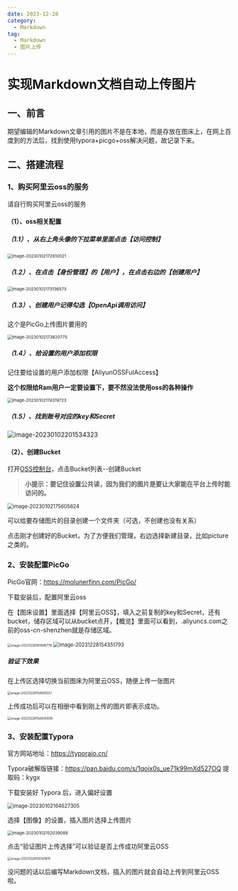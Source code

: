 ```yaml
---
date: 2023-12-28
category:
  - Markdown
tag:
  - Markdown
  - 图片上传
---
```


# 实现Markdown文档自动上传图片



## 一、前言

期望编辑的Markdown文章引用的图片不是在本地，而是存放在图床上，在网上百度到的方法后，找到使用typora+picgo+oss解决问题，故记录下来。

## 二、搭建流程

### 1、购买阿里云oss的服务

请自行购买阿里云oss的服务

#### （1）、oss相关配置

##### （1.1）、从右上角头像的下拉菜单里面点击【访问控制】

<img src="https://feny-blogs.oss-cn-shenzhen.aliyuncs.com/images/202312281529702.png" alt="image-20230102172610021" style="zoom: 67%;" /> 



##### （1.2）、在点击【身份管理】的【用户】，在点击右边的【创建用户】

<img src="https://feny-blogs.oss-cn-shenzhen.aliyuncs.com/images/202312281531203.png" alt="image-20230102173136573" style="zoom:67%;" /> 

##### （1.3）、创建用户记得勾选【OpenApi调用访问】

这个是PicGo上传图片要用的

<img src="https://feny-blogs.oss-cn-shenzhen.aliyuncs.com/images/202312281532975.png" alt="image-20230102173820775" style="zoom: 67%;" /> 

##### （1.4）、给设置的用户添加权限

记住要给设置的用户添加权限【AliyunOSSFulAccess】

**这个权限给Ram用户一定要设置下，要不然没法使用oss的各种操作**

<img src="https://feny-blogs.oss-cn-shenzhen.aliyuncs.com/images/202312281532817.png" alt="image-20230102174319723" style="zoom: 67%;" /> 

##### （1.5）、找到账号对应的key和Secret

![image-20230102201534323](https://feny-blogs.oss-cn-shenzhen.aliyuncs.com/images/202312281533491.png) 

#### （2）、创建Bucket

打开[OSS控制台](https://oss.console.aliyun.com/overview)，点击Bucket列表--创建Bucket

>**小提示：要记住设置公共读，因为我们的图片是要让大家能在平台上传时能访问的。**

<img src="https://feny-blogs.oss-cn-shenzhen.aliyuncs.com/images/202312281537737.png" alt="image-20230102175605624" style="zoom:80%;" /> 

可以给要存储图片的目录创建一个文件夹（可选，不创建也没有关系）

点击刚才创建好的Bucket，为了方便我们管理，右边选择新建目录，比如picture之类的。

### 2、安装配置PicGo

PicGo官网：<https://molunerfinn.com/PicGo/>

下载安装后，配置阿里云oss

在【图床设置】里面选择【阿里云OSS】，填入之前复制的key和Secret，还有bucket，储存区域可以从bucket点开，【概览】里面可以看到，.aliyuncs.com之前的oss-cn-shenzhen就是存储区域。 

<img src="https://feny-blogs.oss-cn-shenzhen.aliyuncs.com/images/202312281619853.png" alt="image-20231228161936779" style="zoom:50%;" /> 

<img src="https://feny-blogs.oss-cn-shenzhen.aliyuncs.com/images/202312281543842.png" alt="image-20231228154351793" style="zoom:80%;" /> 

##### 验证下效果

在上传区选择切换当前图床为阿里云OSS，随便上传一张图片

<img src="https://feny-blogs.oss-cn-shenzhen.aliyuncs.com/images/202312281546085.png" alt="image-20231228154641037" style="zoom:50%;" /> 

上传成功后可以在相册中看到刚上传的图片即表示成功。

<img src="https://feny-blogs.oss-cn-shenzhen.aliyuncs.com/images/202312281548984.png" alt="image-20231228154835939" style="zoom:50%;" />  

### 3、安装配置Typora

官方网站地址：<https://typoraio.cn/>

Typora破解版链接：<https://pan.baidu.com/s/1qoix0s_ue71k99mXd527OQ> 提取码：kygx

下载安装好 Typora 后，进入偏好设置

<img src="https://feny-blogs.oss-cn-shenzhen.aliyuncs.com/images/202312281519218.png" alt="image-20230102164627305" style="zoom: 80%;" /> 

选择【图像】的设置，插入图片选择上传图片

<img src="https://feny-blogs.oss-cn-shenzhen.aliyuncs.com/images/202312281521725.png" alt="image-20230102152039088" style="zoom: 67%;" /> 

点击“验证图片上传选择”可以验证是否上传成功阿里云OSS

<img src="https://feny-blogs.oss-cn-shenzhen.aliyuncs.com/images/202312281551663.png" alt="image-20231228155141615" style="zoom:50%;" /> 

没问题的话以后编写Markdown文档，插入的图片就会自动上传到阿里云OSS啦。
